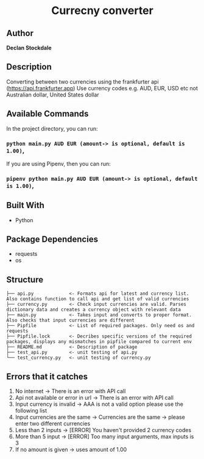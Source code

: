 <h1 align="center">Currecny converter</h1>

## Author

**Declan Stockdale**

## Description
Converting between two currencies using the frankfurter api (https://api.frankfurter.app)
Use currency codes e.g. AUD, EUR, USD etc not Australian dollar, United States dollar 

## Available Commands

In the project directory, you can run: 

### `python main.py AUD EUR (amount-> is optional, default is 1.00)`,

If you are using Pipenv, then you can run:

### `pipenv python main.py AUD EUR (amount-> is optional, default is 1.00)`,

## Built With

- Python

## Package Dependencies

- requests
- os

## Structure

    ├── api.py             <- Formats api for latest and currency list. Also contains function to call api and get list of valid currencies
    ├── currency.py        <- Check input currencies are valid. Parses dictionary data and creates a currency object with relevant data
    ├── main.py            <- Takes input and converts to proper format. Also checks that input currencies are different 
    ├── Pipfile            <- List of required packages. Only need os and requests
    ├── Pipfile.lock       <- Decribes specific versions of the required packages, displays any mismatches in pipfile compared to current env
    ├── README.md          <- Description of package
    ├── test_api.py        <- unit testing of api.py
    └── test_currency.py   <- unit testing of currency.py


## Errors that it catches
1. No internet 			     -> There is an error with API call
2. Api not available or error in url -> There is an error with API call
3. Input currency is invalid	     -> AAA is not a valid option please use the following list
4. Input currencies are the same     -> Currencies are the same -> please enter two different currencies
5. Less than 2 inputs 		     -> [ERROR] You haven't provided 2 currency codes
6. More than 5 input		     -> [ERROR] Too many input arguments, max inputs is 3
7. If no amount is given	     -> uses amount of 1.00

